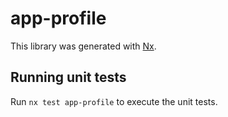 # app-profile

This library was generated with [Nx](https://nx.dev).

## Running unit tests

Run `nx test app-profile` to execute the unit tests.
